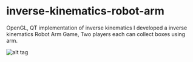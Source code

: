 # inverse-kinematics-robot-arm
OpenGL, QT implementation of inverse kinematics
I developed a inverse kinematics Robot Arm Game, Two players each can collect boxes using arm.

![alt tag](https://raw.githubusercontent.com/miltonbd/inverse-kinematics-robot-arm/screen_shots/dashboard.png)
